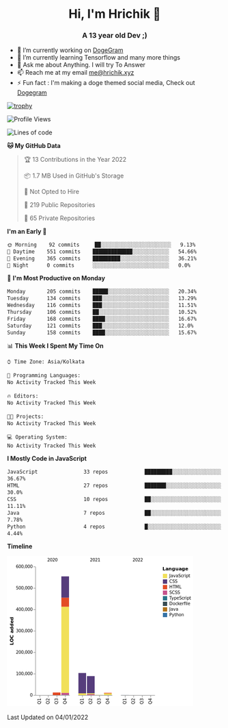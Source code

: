 <h1 align="center">Hi, I'm Hrichik 👋</h1>
<h3 align="center">A 13 year old Dev ;) </h3>


- 🔭 I’m currently working on [DogeGram](https://dogegram.xyz)
- 🌱 I’m currently learning Tensorflow and many more things
- 💬 Ask me about Anything. I will try To Answer
- 📫 Reach me at my email me@hrichik.xyz
- ⚡ Fun fact : I'm making a doge themed social media, Check out [Dogegram](https://dogegram.xyz)

[![trophy](https://github-profile-trophy.vercel.app/?username=hrichiksite)](https://github.com/ryo-ma/github-profile-trophy)



<!--START_SECTION:waka-->
![Profile Views](http://img.shields.io/badge/Profile%20Views-0-blue)

![Lines of code](https://img.shields.io/badge/From%20Hello%20World%20I%27ve%20Written-770%20Thousand%20lines%20of%20code-blue)

**🐱 My GitHub Data** 

> 🏆 13 Contributions in the Year 2022
 > 
> 📦 1.7 MB Used in GitHub's Storage 
 > 
> 🚫 Not Opted to Hire
 > 
> 📜 219 Public Repositories 
 > 
> 🔑 65 Private Repositories  
 > 
**I'm an Early 🐤** 

```text
🌞 Morning    92 commits     ██░░░░░░░░░░░░░░░░░░░░░░░   9.13% 
🌆 Daytime    551 commits    █████████████░░░░░░░░░░░░   54.66% 
🌃 Evening    365 commits    █████████░░░░░░░░░░░░░░░░   36.21% 
🌙 Night      0 commits      ░░░░░░░░░░░░░░░░░░░░░░░░░   0.0%

```
📅 **I'm Most Productive on Monday** 

```text
Monday       205 commits    █████░░░░░░░░░░░░░░░░░░░░   20.34% 
Tuesday      134 commits    ███░░░░░░░░░░░░░░░░░░░░░░   13.29% 
Wednesday    116 commits    ███░░░░░░░░░░░░░░░░░░░░░░   11.51% 
Thursday     106 commits    ██░░░░░░░░░░░░░░░░░░░░░░░   10.52% 
Friday       168 commits    ████░░░░░░░░░░░░░░░░░░░░░   16.67% 
Saturday     121 commits    ███░░░░░░░░░░░░░░░░░░░░░░   12.0% 
Sunday       158 commits    ████░░░░░░░░░░░░░░░░░░░░░   15.67%

```


📊 **This Week I Spent My Time On** 

```text
⌚︎ Time Zone: Asia/Kolkata

💬 Programming Languages: 
No Activity Tracked This Week

🔥 Editors: 
No Activity Tracked This Week

🐱‍💻 Projects: 
No Activity Tracked This Week

💻 Operating System: 
No Activity Tracked This Week

```

**I Mostly Code in JavaScript** 

```text
JavaScript               33 repos            █████████░░░░░░░░░░░░░░░░   36.67% 
HTML                     27 repos            ███████░░░░░░░░░░░░░░░░░░   30.0% 
CSS                      10 repos            ██░░░░░░░░░░░░░░░░░░░░░░░   11.11% 
Java                     7 repos             ██░░░░░░░░░░░░░░░░░░░░░░░   7.78% 
Python                   4 repos             █░░░░░░░░░░░░░░░░░░░░░░░░   4.44%

```


**Timeline**

![Chart not found](https://raw.githubusercontent.com/hrichiksite/hrichiksite/master/charts/bar_graph.png) 


 Last Updated on 04/01/2022
<!--END_SECTION:waka-->
